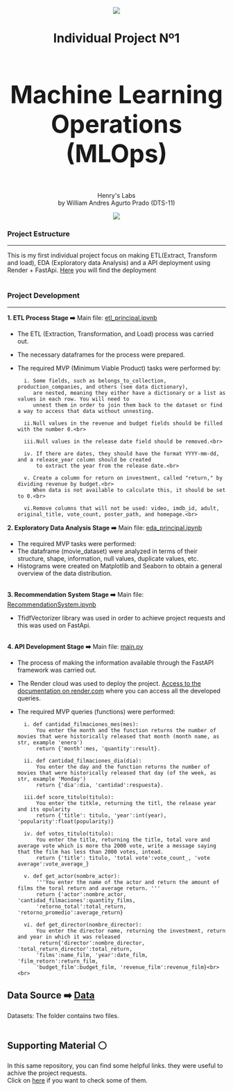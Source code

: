 <div align="center">

![](https://camo.githubusercontent.com/35b81f213ddb0e019b3567f6982d740bb2d01ae5dd712a1537e09e826e940228/68747470733a2f2f643331757a386c77666d796e38672e636c6f756466726f6e742e6e65742f4173736574732f6c6f676f2d68656e72792d77686974652d6c672e706e67)

</div>
<div align="center">
<h1><b> 
	Individual Project Nº1 <br>
<h1>Machine Learning Operations (MLOps)</h1> </b></h1><br>
</div>



<div align="center"> Henry's Labs <br>
	 by  William Andres Agurto Prado (DTS-11) </div>

<div align="center">

![](https://user-images.githubusercontent.com/67664604/217914153-1eb00e25-ac08-4dfa-aaf8-53c09038f082.png)

</div>

### **Project Estructure**

------------
This is my first individual project focus on making ETL(Extract, Transform and load), EDA (Exploratory data Analysis) and 
a API deployment using Render + FastApi. [Here](https://api-ml-98n4.onrender.com/docs) you will find the deployment<br><br>

### **Project Development**

------------
**1. ETL Process Stage ➡️**
Main file: [etl_principal.ipynb](https://github.com/WilliamAgurto/Project_001/blob/main/ETL.ipynb)
- The ETL (Extraction, Transformation, and Load) process was carried out.
- The necessary dataframes for the process were prepared.
- The required MVP (Minimum Viable Product) tasks were performed by:<br>

		i. Some fields, such as belongs_to_collection, production_companies, and others (see data dictionary),
           are nested, meaning they either have a dictionary or a list as values in each row. You will need to
           unnest them in order to join them back to the dataset or find a way to access that data without unnesting.

		ii.Null values in the revenue and budget fields should be filled with the number 0.<br>
	
		iii.Null values in the release date field should be removed.<br>
	
		iv. If there are dates, they should have the format YYYY-mm-dd, and a release_year column should be created
            to extract the year from the release date.<br>
	
		v. Create a column for return on investment, called "return," by dividing revenue by budget.<br>
           When data is not available to calculate this, it should be set to 0.<br>
        
        vi.Remove columns that will not be used: video, imdb_id, adult, original_title, vote_count, poster_path, and homepage.<br>

**2. Exploratory Data Analysis Stage ➡️** Main file: [eda_principal.ipynb](EDA.ipynb)

- The required MVP tasks were performed:
- The dataframe (movie_dataset) were analyzed in terms of their structure, shape, information, null values, duplicate values, etc.
- Histograms were created on Matplotlib and Seaborn to obtain a general overview of the data distribution.<br><br>

**3. Recommendation System Stage ➡️**
Main file: [RecommendationSystem.ipynb](https://github.com/WilliamAgurto/PI_01/blob/main/RecomendationSystem.ipynb)
-  TfidfVectorizer library was used in order to achieve project requests and this was used on FastApi.<br><br>

**4. API Development Stage ➡️**
Main file: [main.py](https://github.com/WilliamAgurto/PI_01/blob/main/FirstApi/main.py)
- The process of making the information available through the FastAPI framework was carried out.
- The Render cloud was used to deploy the project.
[Access to the documentation on render.com](http://127.0.0.1:8000/docs#/default/return__return__movie__get) where you can access all the developed queries.

- The required MVP queries (functions) were performed:<br>

		i. def cantidad_filmaciones_mes(mes):
            You enter the month and the function returns the number of movies that were historically released that month (month name, as str, example 'enero')
            return {'month':mes, 'quantity':result}.

        ii. def cantidad_filmaciones_dia(dia):
            You enter the day and the function returns the number of movies that were historically released that day (of the week, as str, example 'Monday')
            return {'dia':dia, 'cantidad':respuesta}.

        iii.def score_titulo(titulo):
            You enter the titkle, returning the titl, the release year and its opularity
            return {'title': titulo, 'year':int(year), 'popularity':float(popularity)} 

        iv. def votos_titulo(titulo):
            You enter the title, returning the title, total vore and average vote which is more tha 2000 vote, write a message saying that the film has less than 2000 votes, intead.
            return {'title': titulo, 'total vote':vote_count_, 'vote average':vote_average_}

        v. def get_actor(nombre_actor):
            '''You enter the name of the actor and return the amount of films the toral return and average return. '''
            return {'actor':nombre_actor, 'cantidad_filmaciones':quantity_films, 
            'retorno_total':total_return, 'retorno_promedio':average_return}

        vi. def get_director(nombre_director):
            You enter the director name, returning the investment, return and year in which it was released
             return{'director':nombre_director, 'total_return_director':total_return, 
            'films':name_film, 'year':date_film, 'film_retorn':return_film, 
            'budget_film':budget_film, 'revenue_film':revenue_film}<br><br>

**Data Source  ➡️** [Data](datasets)
------------

Datasets: The folder contains two files.<br><br>

**Supporting Material ⚪** 
------------

In this same repository, you can find some helpful links. they were useful to achive the project requests.<br>
Click on [here](https://github.com/WilliamAgurto/PI_01/blob/main/SupportingMaterial.md) if you want to check some of them.
